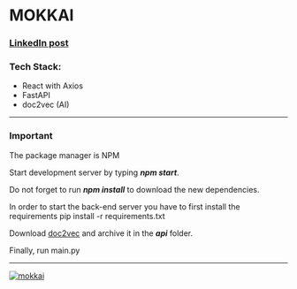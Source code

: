 <h1><strong>MOKKAI</strong></h1>
<h3><a href="https://www.linkedin.com/feed/update/urn:li:activity:6916688227038863360/">LinkedIn post</a></h3>
<h3>Tech Stack:</h3>
<ul>
<li>React with Axios</li>
<li>FastAPI</li>
<li>doc2vec (AI)</li>
</ul>
<hr/>
<h3>Important</h3>
<p>The package manager is NPM </p>
<p>Start development server by typing <strong><em>npm start</em></strong>.</p>
<p>Do not forget to run <strong><em>npm install</em></strong> to download the new dependencies.</p>
<p>In order to start the back-end server you have to first install the requirements pip install -r requirements.txt</p>
<p>Download <a href="https://cloudstor.aarnet.edu.au/plus/s/hpfhUC72NnKDxXw">doc2vec</a> and archive it in the <em><strong>api</strong></em> folder.
<p>Finally, run main.py</p>
<hr/>
<a href="https://ibb.co/zrnK0tW"><img src="https://i.ibb.co/ZVLykbR/mokkai.png" alt="mokkai" border="0"></a>

